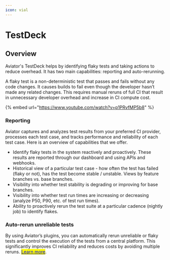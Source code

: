 ```yaml
---
icon: vial
---
```


# TestDeck

## Overview

Aviator's TestDeck helps by identifying flaky tests and taking actions to reduce overhead. It has two main capabilities: reporting and auto-rerunning.

A flaky test is a non-deterministic test that passes and fails without any code changes. It causes builds to fail even though the developer hasn’t made any related changes. This requires manual reruns of full CI that result in unnecessary developer overhead and increase in CI compute cost.

{% embed url="https://www.youtube.com/watch?v=p1PRvfMP5b8" %}

### Reporting

Aviator captures and analyzes test results from your preferred CI provider, processes each test case, and tracks performance and reliability of each test case. Here is an overview of capabilities that we offer.

* Identify flaky tests in the system reactively and proactively. These results are reported through our dashboard and using APIs and webhooks.
* Historical view of a particular test case - how often the test has failed (flaky or not), has the test become stable / unstable. Views by feature branches vs. base branches.
* Visibility into whether test stability is degrading or improving for base branches.
* Visibility into whether test run times are increasing or decreasing (analyze P50, P90, etc. of test run times).
* Ability to proactively rerun the test suite at a particular cadence (nightly job) to identify flakes.

### **Auto-rerun unreliable tests**

By using Aviator’s plugins, you can automatically rerun unreliable or flaky tests and control the execution of the tests from a central platform. This significantly improves CI reliability and reduces costs by avoiding multiple reruns. [<mark style="color:blue;">Learn more</mark>](auto-rerun-tests.md).

